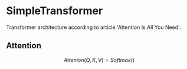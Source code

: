 # SimpleTransformer

Transformer architecture according to article 'Attention Is All You Need'.


## Attention

```math
Attenion(Q,K,V) = Softmax()
```
